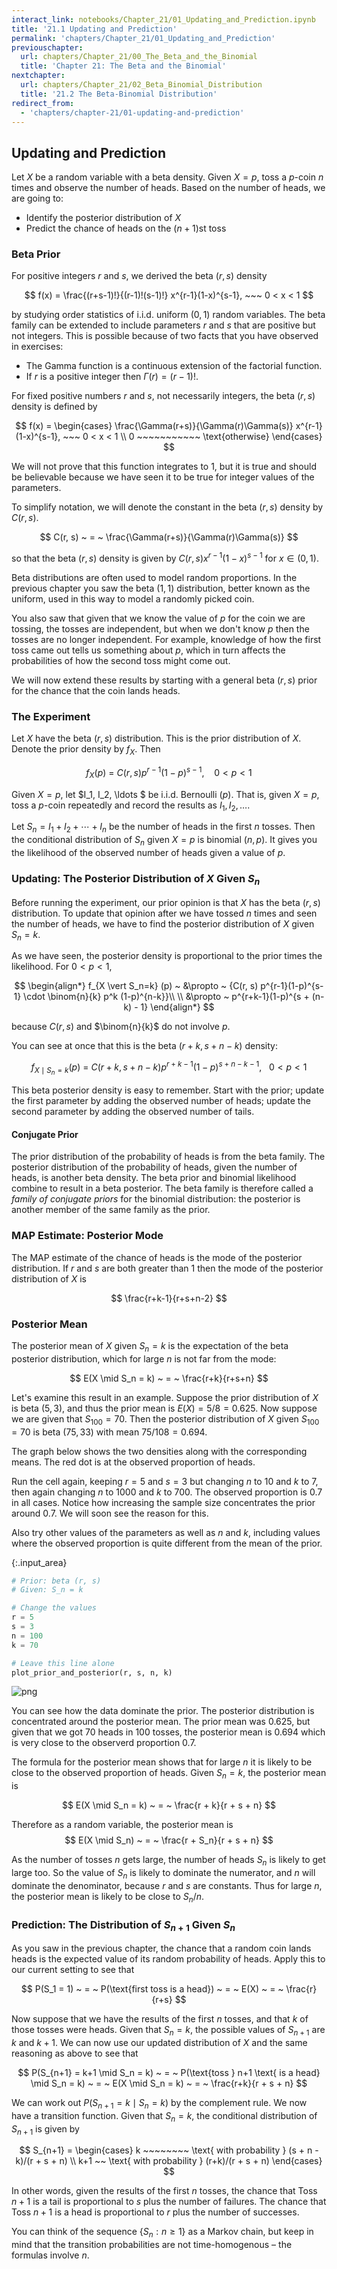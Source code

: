```yaml
---
interact_link: notebooks/Chapter_21/01_Updating_and_Prediction.ipynb
title: '21.1 Updating and Prediction'
permalink: 'chapters/Chapter_21/01_Updating_and_Prediction'
previouschapter:
  url: chapters/Chapter_21/00_The_Beta_and_the_Binomial
  title: 'Chapter 21: The Beta and the Binomial'
nextchapter:
  url: chapters/Chapter_21/02_Beta_Binomial_Distribution
  title: '21.2 The Beta-Binomial Distribution'
redirect_from:
  - 'chapters/chapter-21/01-updating-and-prediction'
---
```


## Updating and Prediction

Let $X$ be a random variable with a beta density. Given $X=p$, toss a $p$-coin $n$ times and observe the number of heads. Based on the number of heads, we are going to:
- Identify the posterior distribution of $X$ 
- Predict the chance of heads on the $(n+1)$st toss

### Beta Prior
For positive integers $r$ and $s$, we derived the beta $(r, s)$ density

$$
f(x) = \frac{(r+s-1)!}{(r-1)!(s-1)!} x^{r-1}(1-x)^{s-1}, ~~~ 0 < x < 1
$$

by studying order statistics of i.i.d. uniform $(0, 1)$ random variables. The beta family can be extended to include parameters $r$ and $s$ that are positive but not integers. This is possible because of two facts that you have observed in exercises:
- The Gamma function is a continuous extension of the factorial function.
- If $r$ is a positive integer then $\Gamma(r) = (r-1)!$.

For fixed positive numbers $r$ and $s$, not necessarily integers, the beta $(r, s)$ density is defined by

$$
f(x) = 
\begin{cases}
\frac{\Gamma(r+s)}{\Gamma(r)\Gamma(s)} x^{r-1}(1-x)^{s-1}, ~~~ 0 < x < 1 \\
0 ~~~~~~~~~~~ \text{otherwise}
\end{cases}
$$

We will not prove that this function integrates to 1, but it is true and should be believable because we have seen it to be true for integer values of the parameters.

To simplify notation, we will denote the constant in the beta $(r, s)$ density by $C(r, s)$.

$$
C(r, s) ~ = ~ \frac{\Gamma(r+s)}{\Gamma(r)\Gamma(s)}
$$

so that the beta $(r, s)$ density is given by $C(r, s)x^{r-1}(1-x)^{s-1}$ for $x \in (0, 1)$.

Beta distributions are often used to model random proportions. In the previous chapter you saw the beta $(1, 1)$ distribution, better known as the uniform, used in this way to model a randomly picked coin.

You also saw that given that we know the value of $p$ for the coin we are tossing, the tosses are independent, but when we don't know $p$ then the tosses are no longer independent. For example, knowledge of how the first toss came out tells us something about $p$, which in turn affects the probabilities of how the second toss might come out. 

We will now extend these results by starting with a general beta $(r, s)$ prior for the chance that the coin lands heads.

### The Experiment
Let $X$ have the beta $(r, s)$ distribution. This is the prior distribution of $X$. Denote the prior density by $f_X$. Then

$$
f_X(p) ~ = ~ C(r, s)p^{r-1}(1-p)^{s-1}, ~~~~ 0 < p < 1
$$

Given $X = p$, let $I_1, I_2, \ldots $ be i.i.d. Bernoulli $(p)$. That is, given $X = p$, toss a $p$-coin repeatedly and record the results as $I_1, I_2, \ldots$.

Let $S_n = I_1 + I_2 + \cdots + I_n$ be the number of heads in the first $n$ tosses. Then the conditional distribution of $S_n$ given $X = p$ is binomial $(n, p)$. It gives you the likelihood of the observed number of heads given a value of $p$.

### Updating: The Posterior Distribution of $X$ Given $S_n$
Before running the experiment, our prior opinion is that $X$ has the beta $(r, s)$ distribution. To update that opinion after we have tossed $n$ times and seen the number of heads, we have to find the posterior distribution of $X$ given $S_n = k$.

As we have seen, the posterior density is proportional to the prior times the likelihood. For $0 < p < 1$,

$$
\begin{align*}
f_{X \vert S_n=k} (p) ~ &\propto ~ {C(r, s) p^{r-1}(1-p)^{s-1} \cdot \binom{n}{k} p^k (1-p)^{n-k}}\\ \\
&\propto ~ p^{r+k-1}(1-p)^{s + (n-k) - 1} 
\end{align*}
$$

because $C(r, s)$ and $\binom{n}{k}$ do not involve $p$.

You can see at once that this is the beta $(r+k, s+n-k)$ density:

$$
f_{X \mid S_n = k} (p) ~ = ~ C(r+k, s+n-k) p^{r+k-1}(1-p)^{s + n - k - 1}, ~~~ 0 < p < 1
$$

This beta posterior density is easy to remember. Start with the prior; update the first parameter by adding the observed number of heads; update the second parameter by adding the observed number of tails.

#### Conjugate Prior
The prior distribution of the probability of heads is from the beta family. The posterior distribution of the probability of heads, given the number of heads, is another beta density. The beta prior and binomial likelihood combine to result in a beta posterior. The beta family is therefore called a *family of conjugate priors* for the binomial distribution: the posterior is another member of the same family as the prior.

### MAP Estimate: Posterior Mode
The MAP estimate of the chance of heads is the mode of the posterior distribution. If $r$ and $s$ are both greater than 1 then the mode of the posterior distribution of $X$ is

$$
\frac{r+k-1}{r+s+n-2}
$$

### Posterior Mean
The posterior mean of $X$ given $S_n = k$ is the expectation of the beta posterior distribution, which for large $n$ is not far from the mode:

$$
E(X \mid S_n = k) ~ = ~ \frac{r+k}{r+s+n} 
$$

Let's examine this result in an example. Suppose the prior distribution of $X$ is beta $(5, 3)$, and thus the prior mean is $E(X) = 5/8 = 0.625$.  Now suppose we are given that $S_{100} = 70$. Then the posterior distribution of $X$ given $S_{100} = 70$ is beta $(75, 33)$ with mean $75/108 = 0.694$.

The graph below shows the two densities along with the corresponding means. The red dot is at the observed proportion of heads. 

Run the cell again, keeping $r = 5$ and $s = 3$ but changing $n$ to 10 and $k$ to 7, then again changing $n$ to 1000 and $k$ to $700$. The observed proportion is 0.7 in all cases. Notice how increasing the sample size concentrates the prior around 0.7. We will soon see the reason for this. 

Also try other values of the parameters as well as $n$ and $k$, including values where the observed proportion is quite different from the mean of the prior.



{:.input_area}
```python
# Prior: beta (r, s)
# Given: S_n = k

# Change the values
r = 5
s = 3
n = 100
k = 70

# Leave this line alone
plot_prior_and_posterior(r, s, n, k)
```



![png](../../images/chapters/Chapter_21/01_Updating_and_Prediction_7_0.png)


You can see how the data dominate the prior. The posterior distribution is concentrated around the posterior mean. The prior mean was 0.625, but given that we got 70 heads in 100 tosses, the posterior mean is 0.694 which is very close to the observerd proportion 0.7. 

The formula for the posterior mean shows that for large $n$ it is likely to be close to the observed proportion of heads. Given $S_n = k$, the posterior mean is

$$
E(X \mid S_n = k) ~ = ~ \frac{r + k}{r + s + n}
$$

Therefore as a random variable, the posterior mean is
$$
E(X \mid S_n) ~ = ~ \frac{r + S_n}{r + s + n}
$$

As the number of tosses $n$ gets large, the number of heads $S_n$ is likely to get large too. So the value of $S_n$ is likely to dominate the numerator, and $n$ will dominate the denominator, because $r$ and $s$ are constants. Thus for large $n$, the posterior mean is likely to be close to $S_n/n$.

### Prediction: The Distribution of $S_{n+1}$ Given $S_n$
As you saw in the previous chapter, the chance that a random coin lands heads is the expected value of its random probability of heads. Apply this to our current setting to see that

$$
P(S_1 = 1) ~ = ~ P(\text{first toss is a head}) ~ = ~ E(X) ~ = ~ \frac{r}{r+s}
$$

Now suppose that we have the results of the first $n$ tosses, and that $k$ of those tosses were heads. Given that $S_n = k$, the possible values of $S_{n+1}$ are $k$ and $k+1$. We can now use our updated distribution of $X$ and the same reasoning as above to see that

$$
P(S_{n+1} = k+1 \mid S_n = k) ~ = ~ P(\text{toss } n+1 \text{ is a head} \mid S_n = k)
~ = ~ E(X \mid S_n = k) ~ = ~ \frac{r+k}{r + s + n}
$$

We can work out $P(S_{n+1} = k \mid S_n = k)$ by the complement rule. We now have a transition function. Given that $S_n = k$, the conditional distribution of $S_{n+1}$ is given by

$$
S_{n+1} =
\begin{cases} 
k ~~~~~~~~ \text{ with probability } (s + n - k)/(r + s + n) \\
k+1 ~~ \text{ with probability } (r+k)/(r + s + n)
\end{cases}
$$

In other words, given the results of the first $n$ tosses, the chance that Toss $n+1$ is a tail is proportional to $s$ plus the number of failures. The chance that Toss $n+1$ is a head is proportional to $r$ plus the number of successes.

You can think of the sequence $\{ S_n: n \ge 1 \}$ as a Markov chain, but keep in mind that the transition probabilities are not time-homogenous – the formulas involve $n$. 
